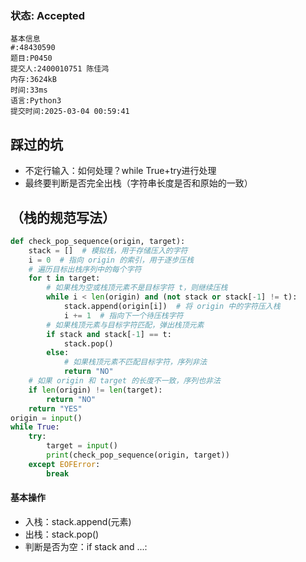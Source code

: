 
### 状态: Accepted

```
基本信息
#:48430590
题目:P0450
提交人:2400010751 陈佳鸿
内存:3624kB
时间:33ms
语言:Python3
提交时间:2025-03-04 00:59:41
```
## 踩过的坑
- 不定行输入：如何处理？while True+try进行处理
- 最终要判断是否完全出栈（字符串长度是否和原始的一致）
## （栈的规范写法）
```python
def check_pop_sequence(origin, target):
    stack = []  # 模拟栈，用于存储压入的字符
    i = 0  # 指向 origin 的索引，用于逐步压栈
    # 遍历目标出栈序列中的每个字符
    for t in target:
        # 如果栈为空或栈顶元素不是目标字符 t，则继续压栈
        while i < len(origin) and (not stack or stack[-1] != t):
            stack.append(origin[i])  # 将 origin 中的字符压入栈
            i += 1  # 指向下一个待压栈字符
        # 如果栈顶元素与目标字符匹配，弹出栈顶元素
        if stack and stack[-1] == t:
            stack.pop()
        else:
            # 如果栈顶元素不匹配目标字符，序列非法
            return "NO"
    # 如果 origin 和 target 的长度不一致，序列也非法
    if len(origin) != len(target):
        return "NO"
    return "YES"
origin = input()
while True:
    try:
        target = input() 
        print(check_pop_sequence(origin, target)) 
    except EOFError:
        break  

```
#### 基本操作 
- 入栈：stack.append(元素)
- 出栈：stack.pop()
- 判断是否为空：if stack and ...:
